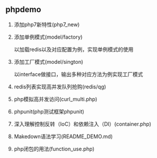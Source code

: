 phpdemo
---

1. 添加php7新特性(php7_new)
    
2. 添加单例模式(model/factory)

    以加载redis以及对应配置为例，实现单例模式的使用
    
3. 添加工厂模式(model/sington)

    以interface做接口，输出多种对应方法为例实现工厂模式

4. redis列表实现高并发队列抢购(redis/qg)

5. php模拟高并发访问(curl_multi.php)

6. phpunit(php测试框架phpunit)

7. 深入理解控制反转（IoC）和依赖注入（DI）(container.php)

8. Makedown语法学习(README_DEMO.md)

9. php闭包的用法(function_use.php)